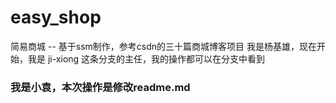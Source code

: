 # easy_shop
简易商城 -- 基于ssm制作，参考csdn的三十篇商城博客项目
我是杨基雄，现在开始，我是 ji-xiong 这条分支的主任，我的操作都可以在分支中看到


### 我是小袁，本次操作是修改readme.md